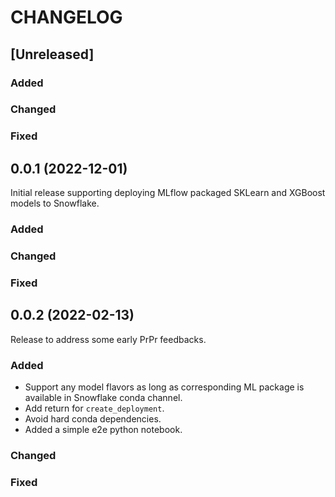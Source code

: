 # CHANGELOG
## [Unreleased]
### Added
### Changed
### Fixed

## 0.0.1 (2022-12-01)
Initial release supporting deploying MLflow packaged SKLearn and XGBoost models to Snowflake.
### Added
### Changed
### Fixed


## 0.0.2 (2022-02-13)
Release to address some early PrPr feedbacks.
### Added
 * Support any model flavors as long as corresponding ML package is available in Snowflake conda channel.
 * Add return for `create_deployment`.
 * Avoid hard conda dependencies.
 * Added a simple e2e python notebook.
### Changed
### Fixed
